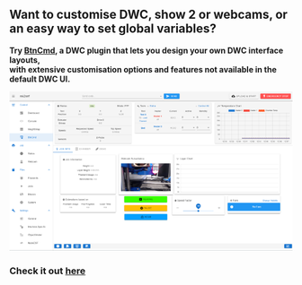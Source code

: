 ## Want to customise DWC, show 2 or webcams, or an easy way to set global variables?<br>
  
**Try [BtnCmd](https://github.com/MintyTrebor/BtnCmd), a DWC plugin that lets you design your own DWC interface layouts,**<br>
**with extensive customisation options and features not available in the default DWC UI.**<br>
  
![BtnCmd](https://raw.githubusercontent.com/MintyTrebor/ReleaseMgr/main/RelMgrData/splash/v0.8.13_BtnCmd_MainWindow_1.png)
  
### Check it out [here](https://github.com/MintyTrebor/BtnCmd)
